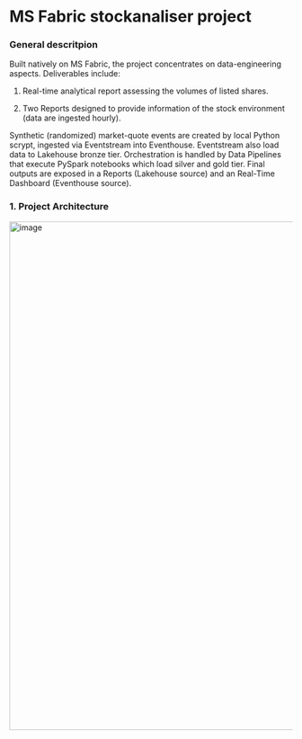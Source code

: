 # MS Fabric stockanaliser project
### General descritpion
Built natively on MS Fabric, the project concentrates on data-engineering aspects. Deliverables include:

  1. Real-time analytical report assessing the volumes of listed shares.
  
  2. Two Reports designed to provide information of the stock environment (data are ingested hourly).

Synthetic (randomized) market-quote events are created by local Python scrypt, ingested via Eventstream into Eventhouse. Eventstream also load data to Lakehouse bronze tier. Orchestration is handled by Data Pipelines that execute PySpark notebooks which load silver and gold tier. Final outputs are exposed in a Reports (Lakehouse source) and an Real-Time Dashboard (Eventhouse source).


### 1. Project Architecture

<img width="1919" height="905" alt="image" src="https://github.com/user-attachments/assets/e3391c5c-ba5c-4261-96a9-0d341c914185" />

